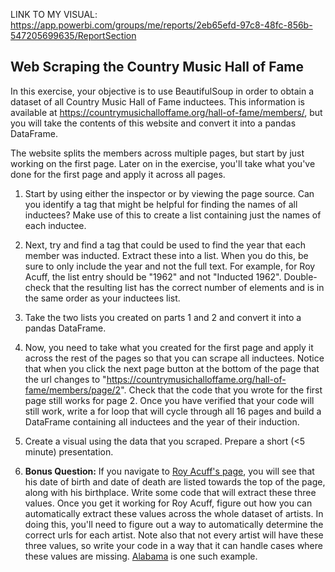 LINK TO MY VISUAL: https://app.powerbi.com/groups/me/reports/2eb65efd-97c8-48fc-856b-547205699635/ReportSection

## Web Scraping the Country Music Hall of Fame

In this exercise, your objective is to use BeautifulSoup in order to obtain a dataset of all Country Music Hall of Fame inductees. This information is available at https://countrymusichalloffame.org/hall-of-fame/members/, but you will take the contents of this website and convert it into a pandas DataFrame.

The website splits the members across multiple pages, but start by just working on the first page. Later on in the exercise, you'll take what you've done for the first page and apply it across all pages.

1. Start by using either the inspector or by viewing the page source. Can you identify a tag that might be helpful for finding the names of all inductees? Make use of this to create a list containing just the names of each inductee.

2. Next, try and find a tag that could be used to find the year that each member was inducted. Extract these into a list. When you do this, be sure to only include the year and not the full text. For example, for Roy Acuff, the list entry should be "1962" and not "Inducted 1962". Double-check that the resulting list has the correct number of elements and is in the same order as your inductees list.

3. Take the two lists you created on parts 1 and 2 and convert it into a pandas DataFrame.

4. Now, you need to take what you created for the first page and apply it across the rest of the pages so that you can scrape all inductees. Notice that when you click the next page button at the bottom of the page that the url changes to "https://countrymusichalloffame.org/hall-of-fame/members/page/2". Check that the code that you wrote for the first page still works for page 2. Once you have verified that your code will still work, write a for loop that will cycle through all 16 pages and build a DataFrame containing all inductees and the year of their induction.

5. Create a visual using the data that you scraped. Prepare a short (<5 minute) presentation.

6. **Bonus Question:** If you navigate to [Roy Acuff's page](https://countrymusichalloffame.org/artist/roy-acuff/), you will see that his date of birth and date of death are listed towards the top of the page, along with his birthplace. Write some code that will extract these three values. Once you get it working for Roy Acuff, figure out how you can automatically extract these values across the whole dataset of artists. In doing this, you'll need to figure out a way to automatically determine the correct urls for each artist. Note also that not every artist will have these three values, so write your code in a way that it can handle cases where these values are missing. [Alabama](https://countrymusichalloffame.org/artist/alabama/) is one such example. 